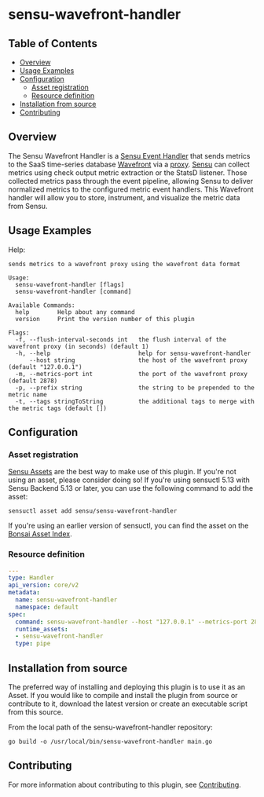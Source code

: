# sensu-wavefront-handler

## Table of Contents
- [Overview](#overview)
- [Usage Examples](#usage-examples)
- [Configuration](#configuration)
  - [Asset registration](#asset-registration)
  - [Resource definition](#resource-definition)
- [Installation from source](#installation-from-source)
- [Contributing](#contributing)

## Overview
The Sensu Wavefront Handler is a [Sensu Event Handler][9] that sends metrics to the SaaS time-series
database [Wavefront][10] via a [proxy][12]. [Sensu][11] can collect metrics using check output
metric extraction or the StatsD listener. Those collected metrics pass through the event pipeline,
allowing Sensu to deliver normalized metrics to the configured metric event handlers. This Wavefront
handler will allow you to store, instrument, and visualize the metric data from Sensu.

## Usage Examples

Help:
```
sends metrics to a wavefront proxy using the wavefront data format

Usage:
  sensu-wavefront-handler [flags]
  sensu-wavefront-handler [command]

Available Commands:
  help        Help about any command
  version     Print the version number of this plugin

Flags:
  -f, --flush-interval-seconds int   the flush interval of the wavefront proxy (in seconds) (default 1)
  -h, --help                         help for sensu-wavefront-handler
      --host string                  the host of the wavefront proxy (default "127.0.0.1")
  -m, --metrics-port int             the port of the wavefront proxy (default 2878)
  -p, --prefix string                the string to be prepended to the metric name
  -t, --tags stringToString          the additional tags to merge with the metric tags (default [])
```

## Configuration

### Asset registration

[Sensu Assets][14] are the best way to make use of this plugin. If you're not using an asset, please
consider doing so! If you're using sensuctl 5.13 with Sensu Backend 5.13 or later, you can use the
following command to add the asset:

```
sensuctl asset add sensu/sensu-wavefront-handler
```

If you're using an earlier version of sensuctl, you can find the asset on the [Bonsai Asset Index][13].

### Resource definition

```yml
---
type: Handler
api_version: core/v2
metadata:
  name: sensu-wavefront-handler
  namespace: default
spec:
  command: sensu-wavefront-handler --host "127.0.0.1" --metrics-port 2878 --prefix sensu --tags type="system" --flush-interval-seconds 1
  runtime_assets:
  - sensu-wavefront-handler
  type: pipe
```

## Installation from source

The preferred way of installing and deploying this plugin is to use it as an Asset. If you would
like to compile and install the plugin from source or contribute to it, download the latest version
or create an executable script from this source.

From the local path of the sensu-wavefront-handler repository:

```
go build -o /usr/local/bin/sensu-wavefront-handler main.go
```

## Contributing

For more information about contributing to this plugin, see [Contributing][1].

[1]: https://github.com/sensu/sensu-go/blob/master/CONTRIBUTING.md
[2]: github.com/sensu-community/sensu-plugin-sdk
[3]: https://github.com/sensu-plugins/community/blob/master/PLUGIN_STYLEGUIDE.md
[4]: https://github.com/sensu/sensu-wavefront-handler/blob/master/.github/workflows/release.yml
[5]: https://github.com/sensu/sensu-wavefront-handler/actions
[6]: https://github.com/sensu/sensu-wavefront-handler/releases
[7]: https://github.com/sensu/sensu-wavefront-handler/blob/master/main.go
[8]: https://bonsai.sensu.io/
[9]: https://docs.sensu.io/sensu-go/latest/reference/handlers/#how-do-sensu-handlers-work
[10]: https://www.wavefront.com/
[11]: https://github.com/sensu/sensu-go
[12]: https://docs.wavefront.com/proxies.html
[13]: https://bonsai.sensu.io/assets/sensu/sensu-wavefront-handler
[14]: https://docs.sensu.io/sensu-go/latest/reference/assets/
